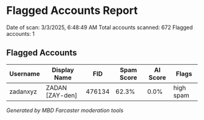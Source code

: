 # Flagged Accounts Report
    
Date of scan: 3/3/2025, 6:48:49 AM
Total accounts scanned: 672
Flagged accounts: 1

## Flagged Accounts

| Username | Display Name | FID | Spam Score | AI Score | Flags |
|----------|--------------|-----|------------|----------|-------|
| zadanxyz | ZADAN [ZAY-den] | 476134 | 62.3% | 0.0% | high spam |


*Generated by MBD Farcaster moderation tools*